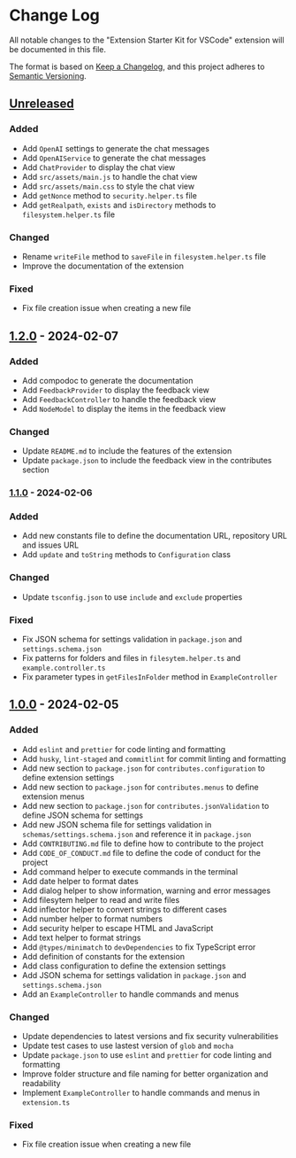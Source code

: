 # Change Log

All notable changes to the "Extension Starter Kit for VSCode" extension will be documented in this file.

The format is based on [Keep a Changelog](https://keepachangelog.com/en/1.0.0/),
and this project adheres to [Semantic Versioning](https://semver.org/spec/v2.0.0.html).

## [Unreleased]

### Added

- Add `OpenAI` settings to generate the chat messages
- Add `OpenAIService` to generate the chat messages
- Add `ChatProvider` to display the chat view
- Add `src/assets/main.js` to handle the chat view
- Add `src/assets/main.css` to style the chat view
- Add `getNonce` method to `security.helper.ts` file
- Add `getRealpath`, `exists` and `isDirectory` methods to `filesystem.helper.ts` file

### Changed

- Rename `writeFile` method to `saveFile` in `filesystem.helper.ts` file
- Improve the documentation of the extension

### Fixed

- Fix file creation issue when creating a new file

## [1.2.0] - 2024-02-07

### Added

- Add compodoc to generate the documentation
- Add `FeedbackProvider` to display the feedback view
- Add `FeedbackController` to handle the feedback view
- Add `NodeModel` to display the items in the feedback view

### Changed

- Update `README.md` to include the features of the extension
- Update `package.json` to include the feedback view in the contributes section

### [1.1.0] - 2024-02-06

### Added

- Add new constants file to define the documentation URL, repository URL and issues URL
- Add `update` and `toString` methods to `Configuration` class

### Changed

- Update `tsconfig.json` to use `include` and `exclude` properties

### Fixed

- Fix JSON schema for settings validation in `package.json` and `settings.schema.json`
- Fix patterns for folders and files in `filesytem.helper.ts` and `example.controller.ts`
- Fix parameter types in `getFilesInFolder` method in `ExampleController`

## [1.0.0] - 2024-02-05

### Added

- Add `eslint` and `prettier` for code linting and formatting
- Add `husky`, `lint-staged` and `commitlint` for commit linting and formatting
- Add new section to `package.json` for `contributes.configuration` to define extension settings
- Add new section to `package.json` for `contributes.menus` to define extension menus
- Add new section to `package.json` for `contributes.jsonValidation` to define JSON schema for settings
- Add new JSON schema file for settings validation in `schemas/settings.schema.json` and reference it in `package.json`
- Add `CONTRIBUTING.md` file to define how to contribute to the project
- Add `CODE_OF_CONDUCT.md` file to define the code of conduct for the project
- Add command helper to execute commands in the terminal
- Add date helper to format dates
- Add dialog helper to show information, warning and error messages
- Add filesytem helper to read and write files
- Add inflector helper to convert strings to different cases
- Add number helper to format numbers
- Add security helper to escape HTML and JavaScript
- Add text helper to format strings
- Add `@types/minimatch` to `devDependencies` to fix TypeScript error
- Add definition of constants for the extension
- Add class configuration to define the extension settings
- Add JSON schema for settings validation in `package.json` and `settings.schema.json`
- Add an `ExampleController` to handle commands and menus

### Changed

- Update dependencies to latest versions and fix security vulnerabilities
- Update test cases to use lastest version of `glob` and `mocha`
- Update `package.json` to use `eslint` and `prettier` for code linting and formatting
- Improve folder structure and file naming for better organization and readability
- Implement `ExampleController` to handle commands and menus in `extension.ts`

### Fixed

- Fix file creation issue when creating a new file

[unreleased]: https://github.com/ManuelGil/extension-starter-kit/compare/v1.2.0...HEAD
[1.2.0]: https://github.com/ManuelGil/extension-starter-kit/compare/v1.1.0...v1.2.0
[1.1.0]: https://github.com/ManuelGil/extension-starter-kit/compare/v1.0.0...v1.1.0
[1.0.0]: https://github.com/ManuelGil/extension-starter-kit/releases/tag/v1.0.0
